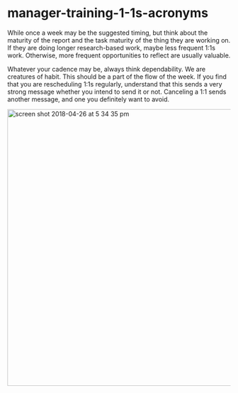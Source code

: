 # manager-training-1-1s-acronyms

While once a week may be the suggested timing, but think about the maturity of the report and the task maturity of the thing they are working on. If they are doing longer research-based work, maybe less frequent 1:1s work. Otherwise, more frequent opportunities to reflect are usually valuable. 

Whatever your cadence may be, always think dependability. We are creatures of habit. This should be a part of the flow of the week. If you find that you are rescheduling 1:1s regularly, understand that this sends a very strong message whether you intend to send it or not. Canceling a 1:1 sends another message, and one you definitely want to avoid.


<img width="624" alt="screen shot 2018-04-26 at 5 34 35 pm" src="https://user-images.githubusercontent.com/18661767/39333281-4f8bb2c6-4978-11e8-8dbe-23527d00eded.png">
